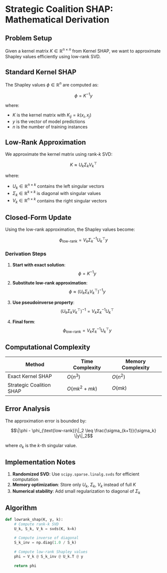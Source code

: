 # Strategic Coalition SHAP: Mathematical Derivation

## Problem Setup

Given a kernel matrix $K \in \mathbb{R}^{n \times n}$ from Kernel SHAP, we want to approximate Shapley values efficiently using low-rank SVD.

## Standard Kernel SHAP

The Shapley values $\phi \in \mathbb{R}^n$ are computed as:

$$\phi = K^{-1} y$$

where:
- $K$ is the kernel matrix with $K_{ij} = k(x_i, x_j)$
- $y$ is the vector of model predictions
- $n$ is the number of training instances

## Low-Rank Approximation

We approximate the kernel matrix using rank-$k$ SVD:

$$K \approx U_k \Sigma_k V_k^\top$$

where:
- $U_k \in \mathbb{R}^{n \times k}$ contains the left singular vectors
- $\Sigma_k \in \mathbb{R}^{k \times k}$ is diagonal with singular values
- $V_k \in \mathbb{R}^{n \times k}$ contains the right singular vectors

## Closed-Form Update

Using the low-rank approximation, the Shapley values become:

$$\phi_{\text{low-rank}} = V_k \Sigma_k^{-1} U_k^\top y$$

### Derivation Steps

1. **Start with exact solution**:
   $$\phi = K^{-1} y$$

2. **Substitute low-rank approximation**:
   $$\phi \approx (U_k \Sigma_k V_k^\top)^{-1} y$$

3. **Use pseudoinverse property**:
   $$(U_k \Sigma_k V_k^\top)^{-1} = V_k \Sigma_k^{-1} U_k^\top$$

4. **Final form**:
   $$\phi_{\text{low-rank}} = V_k \Sigma_k^{-1} U_k^\top y$$

## Computational Complexity

| Method | Time Complexity | Memory Complexity |
|--------|----------------|------------------|
| Exact Kernel SHAP | $O(n^3)$ | $O(n^2)$ |
| Strategic Coalition SHAP | $O(mk^2 + mk)$ | $O(mk)$ |

## Error Analysis

The approximation error is bounded by:

$$\|\phi - \phi_{\text{low-rank}}\|_2 \leq \frac{\sigma_{k+1}}{\sigma_k} \|y\|_2$$

where $\sigma_k$ is the $k$-th singular value.

## Implementation Notes

1. **Randomized SVD**: Use `scipy.sparse.linalg.svds` for efficient computation
2. **Memory optimization**: Store only $U_k$, $\Sigma_k$, $V_k$ instead of full $K$
3. **Numerical stability**: Add small regularization to diagonal of $\Sigma_k$

## Algorithm

```python
def lowrank_shap(K, y, k):
    # Compute rank-k SVD
    U_k, S_k, V_k = svds(K, k=k)
    
    # Compute inverse of diagonal
    S_k_inv = np.diag(1.0 / S_k)
    
    # Compute low-rank Shapley values
    phi = V_k @ S_k_inv @ U_k.T @ y
    
    return phi
```
